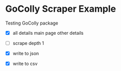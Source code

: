 # GoColly Scraper Example

Testing GoColly package

- [x] all details main page other details
- [ ] scrape depth 1

- [x] write to json
- [x] write to csv
